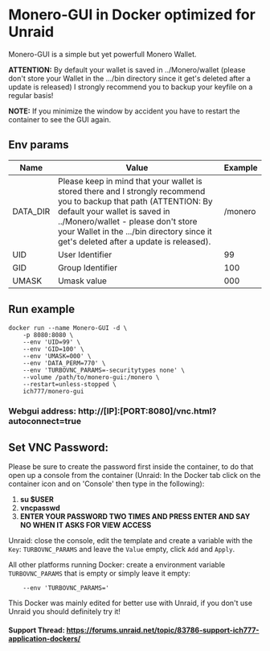 # Monero-GUI in Docker optimized for Unraid
Monero-GUI is a simple but yet powerfull Monero Wallet.

**ATTENTION:** By default your wallet is saved in ../Monero/wallet (please don't store your Wallet in the .../bin directory since it get's deleted after a update is released)
I strongly recommend you to backup your keyfile on a regular basis!

**NOTE:** If you minimize the window by accident you have to restart the container to see the GUI again.

## Env params
| Name | Value | Example |
| --- | --- | --- |
| DATA_DIR | Please keep in mind that your wallet is stored there and I strongly recommend you to backup that path (ATTENTION: By default your wallet is saved in ../Monero/wallet - please don't store your Wallet in the .../bin directory since it get's deleted after a update is released). | /monero |
| UID | User Identifier | 99 |
| GID | Group Identifier | 100 |
| UMASK | Umask value | 000 |

## Run example
```
docker run --name Monero-GUI -d \
	-p 8080:8080 \
	--env 'UID=99' \
	--env 'GID=100' \
	--env 'UMASK=000' \
	--env 'DATA_PERM=770' \
	--env 'TURBOVNC_PARAMS=-securitytypes none' \
	--volume /path/to/monero-gui:/monero \
	--restart=unless-stopped \
	ich777/monero-gui
```
### Webgui address: http://[IP]:[PORT:8080]/vnc.html?autoconnect=true

## Set VNC Password:
 Please be sure to create the password first inside the container, to do that open up a console from the container (Unraid: In the Docker tab click on the container icon and on 'Console' then type in the following):

1) **su $USER**
2) **vncpasswd**
3) **ENTER YOUR PASSWORD TWO TIMES AND PRESS ENTER AND SAY NO WHEN IT ASKS FOR VIEW ACCESS**

Unraid: close the console, edit the template and create a variable with the `Key`: `TURBOVNC_PARAMS` and leave the `Value` empty, click `Add` and `Apply`.

All other platforms running Docker: create a environment variable `TURBOVNC_PARAMS` that is empty or simply leave it empty:
```
    --env 'TURBOVNC_PARAMS='
```

This Docker was mainly edited for better use with Unraid, if you don't use Unraid you should definitely try it!

#### Support Thread: https://forums.unraid.net/topic/83786-support-ich777-application-dockers/
